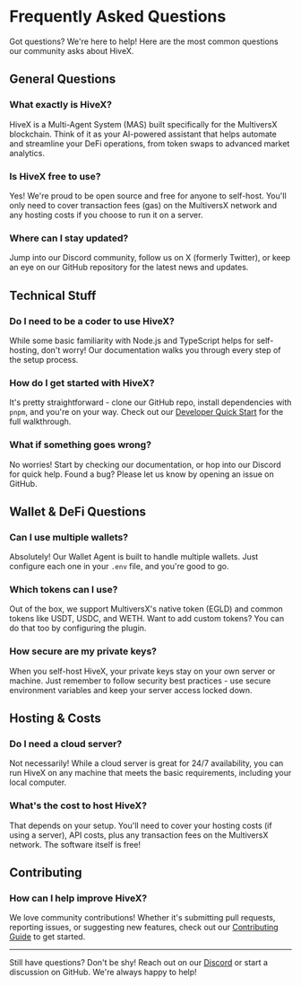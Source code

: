 # Frequently Asked Questions

Got questions? We're here to help! Here are the most common questions our community asks about HiveX.

## General Questions

### What exactly is HiveX?
HiveX is a Multi-Agent System (MAS) built specifically for the MultiversX blockchain. Think of it as your AI-powered assistant that helps automate and streamline your DeFi operations, from token swaps to advanced market analytics.

### Is HiveX free to use?
Yes! We're proud to be open source and free for anyone to self-host. You'll only need to cover transaction fees (gas) on the MultiversX network and any hosting costs if you choose to run it on a server.

### Where can I stay updated?
Jump into our Discord community, follow us on X (formerly Twitter), or keep an eye on our GitHub repository for the latest news and updates.

## Technical Stuff

### Do I need to be a coder to use HiveX?
While some basic familiarity with Node.js and TypeScript helps for self-hosting, don't worry! Our documentation walks you through every step of the setup process.

### How do I get started with HiveX?
It's pretty straightforward - clone our GitHub repo, install dependencies with `pnpm`, and you're on your way. Check out our [Developer Quick Start](./quick-start.md) for the full walkthrough.

### What if something goes wrong?
No worries! Start by checking our documentation, or hop into our Discord for quick help. Found a bug? Please let us know by opening an issue on GitHub.

## Wallet & DeFi Questions

### Can I use multiple wallets?
Absolutely! Our Wallet Agent is built to handle multiple wallets. Just configure each one in your `.env` file, and you're good to go.

### Which tokens can I use?
Out of the box, we support MultiversX's native token (EGLD) and common tokens like USDT, USDC, and WETH. Want to add custom tokens? You can do that too by configuring the plugin.

### How secure are my private keys?
When you self-host HiveX, your private keys stay on your own server or machine. Just remember to follow security best practices - use secure environment variables and keep your server access locked down.

## Hosting & Costs

### Do I need a cloud server?
Not necessarily! While a cloud server is great for 24/7 availability, you can run HiveX on any machine that meets the basic requirements, including your local computer.

### What's the cost to host HiveX?
That depends on your setup. You'll need to cover your hosting costs (if using a server), API costs, plus any transaction fees on the MultiversX network. The software itself is free!

## Contributing

### How can I help improve HiveX?
We love community contributions! Whether it's submitting pull requests, reporting issues, or suggesting new features, check out our [Contributing Guide](./contributing.md) to get started.

---

Still have questions? Don't be shy! Reach out on our [Discord](https://discord.gg/bTRhbRFbzc) or start a discussion on GitHub. We're always happy to help!
